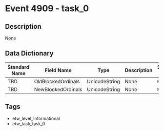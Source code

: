 # Event 4909 - task_0

## Description
None

## Data Dictionary
|Standard Name|Field Name|Type|Description|Sample Value|
|---|---|---|---|---|
|TBD|OldBlockedOrdinals|UnicodeString|None|`None`|
|TBD|NewBlockedOrdinals|UnicodeString|None|`None`|

## Tags
* etw_level_Informational
* etw_task_task_0